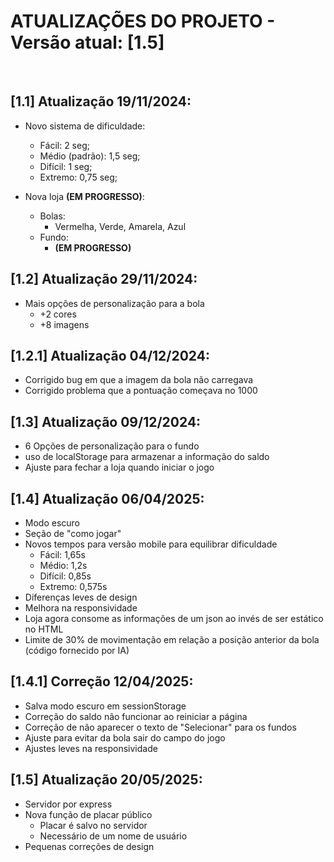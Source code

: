 # ATUALIZAÇÕES DO PROJETO - Versão atual: [1.5]
&nbsp;
## [1.1] Atualização 19/11/2024:
    
- Novo sistema de dificuldade:
  - Fácil: 2 seg;
  - Médio (padrão): 1,5 seg;
  - Difícil: 1 seg;
  - Extremo: 0,75 seg;
  
- Nova loja **(EM PROGRESSO)**:
  - Bolas:
    - Vermelha, Verde, Amarela, Azul
  - Fundo:
    - **(EM PROGRESSO)**

## [1.2] Atualização 29/11/2024:

- Mais opções de personalização para a bola
  - +2 cores
  - +8 imagens

## [1.2.1] Atualização 04/12/2024:

- Corrigido bug em que a imagem da bola não carregava
- Corrigido problema que a pontuação começava no 1000
    
## [1.3] Atualização 09/12/2024:

- 6 Opções de personalização para o fundo
- uso de localStorage para armazenar a informação do saldo
- Ajuste para fechar a loja quando iniciar o jogo

## [1.4] Atualização 06/04/2025:
- Modo escuro
- Seção de "como jogar"
- Novos tempos para versão mobile para equilibrar dificuldade
  - Fácil: 1,65s
  - Médio: 1,2s
  - Difícil: 0,85s
  - Extremo: 0,575s
- Diferenças leves de design
- Melhora na responsividade
- Loja agora consome as informações de um json ao invés de ser estático no HTML
- Limite de 30% de movimentação em relação a posição anterior da bola (código fornecido por IA)

## [1.4.1] Correção 12/04/2025:
- Salva modo escuro em sessionStorage
- Correção do saldo não funcionar ao reiniciar a página
- Correção de não aparecer o texto de "Selecionar" para os fundos
- Ajuste para evitar da bola sair do campo do jogo
- Ajustes leves na responsividade

## [1.5] Atualização 20/05/2025: 
- Servidor por express
- Nova função de placar público
  - Placar é salvo no servidor
  - Necessário de um nome de usuário
- Pequenas correções de design
